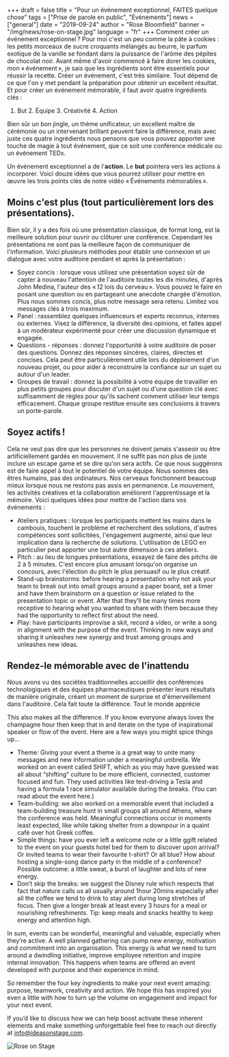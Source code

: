 +++
draft = false
title = "Pour un événement exceptionnel, FAITES quelque chose"
tags = ["Prise de parole en public", "Événements"]
news = ["general"]
date = "2019-09-24"
author = "Rose Bloomfield"
banner = "/img/news/rose-on-stage.jpg"
language = "fr"
+++
Comment créer un événement exceptionnel ? Pour moi c'est un peu comme la pâte à cookies : les petits morceaux de sucre croquants mélangés au beurre, le parfum exotique de la vanille se fondant dans la puissance de l'arôme des pépites de chocolat noir. Avant même d'avoir commencé à faire dorer les cookies, mon « événement », je sais que les ingrédients sont être essentiels pour réussir la recette. Créer un événement, c'est très similaire. Tout dépend de ce que l'on y met pendant la préparation pour obtenir un excellent résultat. Et pour créer un événement mémorable, il faut avoir quatre ingrédients clés :

1. But 2. Équipe 3. Créativité 4. Action 

Bien sûr un bon jingle, un thème unificateur, un excellent maître de cérémonie ou un intervenant brillant peuvent faire la différence, mais avec juste ces quatre ingrédients nous pensons que vous pouvez apporter une touche de magie à tout événement, que ce soit une conférence médicale ou un événement TEDx.

Un événement exceptionnel a de l'**action**. Le **but** 
pointera vers les actions à incorporer. Voici douze idées que vous pourrez utiliser pour mettre en œuvre les trois points clés de notre vidéo « Événements mémorables ».

## Moins c'est plus (tout particulièrement lors des présentations).

Bien sûr, il y a des fois où une présentation classique, de format long, est la meilleure solution pour ouvrir ou clôturer une conférence. Cependant les présentations ne sont pas la meilleure façon de communiquer de l'information. Voici plusieurs méthodes pour établir une connexion et un dialogue avec votre auditoire pendant et après la présentation :

- Soyez concis : lorsque vous utilisez une présentation soyez sûr de capter à nouveau l'attention de l'auditoire toutes les dix minutes, d'après John Medina, l'auteur des « 12 lois du cerveau ». Vous pouvez le faire en posant une question ou en partageant une anecdote chargée d'émotion. Plus nous sommes concis, plus notre message sera retenu. Limitez vos messages clés à trois maximum. 
- Panel : rassemblez quelques influenceurs et experts reconnus, internes ou externes. Visez la différence, la diversité des opinions, et faites appel à un modérateur expérimenté pour créer une discussion dynamique et engagée.
- Questions - réponses : donnez l'opportunité à votre auditoire de poser des questions. Donnez des réponses sincères, claires, directes et concises. Cela peut être particulièrement utile lors du déploiement d'un nouveau projet, ou pour aider à reconstruire la confiance sur un sujet ou autour d'un leader.
- Groupes de travail : donnez la possibilité à votre équipe de travailler en plus petits groupes pour discuter d'un sujet ou d'une question clé avec suffisamment de règles pour qu'ils sachent comment utiliser leur temps efficacement. Chaque groupe restitue ensuite ses conclusions à travers un porte-parole.

## Soyez actifs !

Cela ne veut pas dire que les personnes ne doivent jamais s'asseoir ou être artificiellement gardés en mouvement. Il ne suffit pas non plus de juste inclure un escape game et se dire qu'on sera actifs. Ce que nous suggérons est de faire appel à tout le potentiel de votre équipe. Nous sommes des êtres humains, pas des ordinateurs. Nos cerveaux fonctionnent beaucoup mieux lorsque nous ne restons pas assis en permanence. Le mouvement, les activités créatives et la collaboration améliorent l'apprentissage et la mémoire. Voici quelques idées pour mettre de l'action dans vos événements :

- Ateliers pratiques : lorsque les participants mettent les mains dans le cambouis, touchent le problème et recherchent des solutions, d'autres compétences sont sollicitées, l'engagement augmente, ainsi que leur implication dans la recherche de solutions. L'utilisation de LEGO en particulier peut apporter une tout autre dimension à ces ateliers.
- Pitch : au lieu de longues présentations, essayez de faire des pitchs de 2 à 5 minutes. C'est encore plus amusant lorsqu'on organise un concours, avec l'élection du pitch le plus persuasif ou le plus créatif.
- Stand-up brainstorms: before hearing a presentation why not ask your team to break out into small groups around a paper board, set a timer and have them brainstorm on a question or issue related to the presentation topic or event. After that they’ll be many times more receptive to hearing what you wanted to share with them because they had the opportunity to reflect first about the need. 
- Play: have participants improvise a skit, record a video, or write a song in alignment with the purpose of the event. Thinking in new ways and sharing it unleashes new synergy and trust among groups and unleashes new ideas.

## Rendez-le mémorable avec de l'inattendu
Nous avons vu des sociétés traditionnelles accueillir des conférences technologiques et des équipes pharmaceutiques présenter leurs résultats de manière originale, créant un moment de surprise et d'émerveillement dans l'auditoire. Cela fait toute la différence. Tout le monde apprécie 
 
 This also makes all the difference. If you know everyone always loves the champagne hour then keep that in and iterate on the type of inspirational speaker or flow of the event. Here are a few ways you might spice things up…

- Theme: Giving your event a theme is a great way to unite many messages and new information under a meaningful umbrella. We worked on an event called SHIFT, which as you may have guessed was all about “shifting” culture to be more efficient, connected, customer focused and fun. They used activities like test-driving a Tesla and having a formula 1 race simulator available during the breaks. (You can read about the event here.)
- Team-building: we also worked on a memorable event that included a team-building treasure hunt in small groups all around Athens, where the conference was held. Meaningful connections occur in moments least expected, like while taking shelter from a downpour in a quaint café over hot Greek coffee.
- Simple things: have you ever left a welcome note or a little ggift related to the event on your guests hotel bed for them to discover upon arrival? Or invited teams to wear their favourite t-shirt? Or all blue? How about hosting a single-song dance party in the middle of a conference? Possible outcome: a little sweat, a burst of laughter and lots of new energy.
- Don’t skip the breaks: we suggest the Disney rule which respects that fact that nature calls us all usually around 1hour 20mins especially after all the coffee we tend to drink to stay alert during long stretches of focus. Then give a longer break at least every 3 hours for a meal or nourishing refreshments. Tip: keep meals and snacks healthy to keep energy and attention high.

In sum, events can be wonderful, meaningful and valuable, especially when they’re active. A well planned gathering can pump new energy, motivation and commitment into an organisation. This energy is what we need to turn around a dwindling initiative, improve employee retention and inspire internal innovation. This happens when teams are offered an event developed with purpose and their experience in mind. 

So remember the four key ingredients to make your next event amazing: purpose, teamwork, creativity and action. We hope this has inspired you even a little with how to turn up the volume on engagement and impact for your next event.

If you’d like to discuss how we can help boost activate these inherent elements and make something unforgettable feel free to reach out directly at info@ideasonstage.com.

![Rose on Stage ](/img/news/rose-on-stage.jpg)